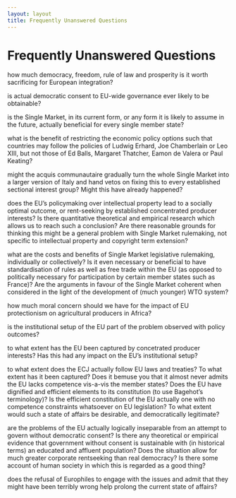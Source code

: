 ```yaml
---
layout: layout
title: Frequently Unanswered Questions
---
```


Frequently Unanswered Questions
===============================

how much democracy, freedom, rule of law and prosperity is it worth
sacrificing for European integration?

is actual democratic consent to EU-wide governance ever likely to be
obtainable?

is the Single Market, in its current form, or any form it is likely to
assume in the future, actually beneficial for every single member
state?

what is the benefit of restricting the economic policy options such
that countries may follow the policies of Ludwig Erhard, Joe
Chamberlain or Leo XIII, but not those of Ed Balls, Margaret Thatcher,
Eamon de Valera or Paul Keating?

might the acquis communautaire gradually turn the whole Single Market
into a larger version of Italy and hand vetos on fixing this to every
established sectional interest group? Might this have already
happened?

does the EU’s policymaking over intellectual property lead to a
socially optimal outcome, or rent-seeking by established concentrated
producer interests? Is there quantitative theoretical and empirical
research which allows us to reach such a conclusion? Are there
reasonable grounds for thinking this might be a general problem with
Single Market rulemaking, not specific to intellectual property and
copyright term extension?

what are the costs and benefits of Single Market legislative
rulemaking, individually or collectively? Is it even necessary or
beneficial to have standardisation of rules as well as free trade
within the EU (as opposed to politically necessary for participation
by certain member states such as France)? Are the arguments in favour
of the Single Market coherent when considered in the light of the
development of (much younger) WTO system?

how much moral concern should we have for the impact of EU
protectionism on agricultural producers in Africa?

is the institutional setup of the EU part of the problem observed with
policy outcomes?

to what extent has the EU been captured by concetrated producer
interests? Has this had any impact on the EU’s institutional setup?

to what extent does the ECJ actually follow EU laws and treaties? To
what extent has it been captured? Does it bemuse you that it almost
never admits the EU lacks competence vis-a-vis the member states? Does
the EU have dignified and efficient elements to its constitution (to
use Bagehot’s terminology)? Is the efficient constitution of the EU
actually one with no competence constraints whatsoever on EU
legislation? To what extent would such a state of affairs be
desirable, and democratically legitimate?

are the problems of the EU actually logically inseparable from an
attempt to govern without democratic consent? Is there any theoretical
or empirical evidence that government without consent is sustainable
with (in historical terms) an educated and affluent population? Does
the situation allow for much greater corporate rentseeking than real
democracy? Is there some account of human society in which this is
regarded as a good thing?

does the refusal of Europhiles to engage with the issues and admit
that they might have been terribly wrong help prolong the current
state of affairs?
